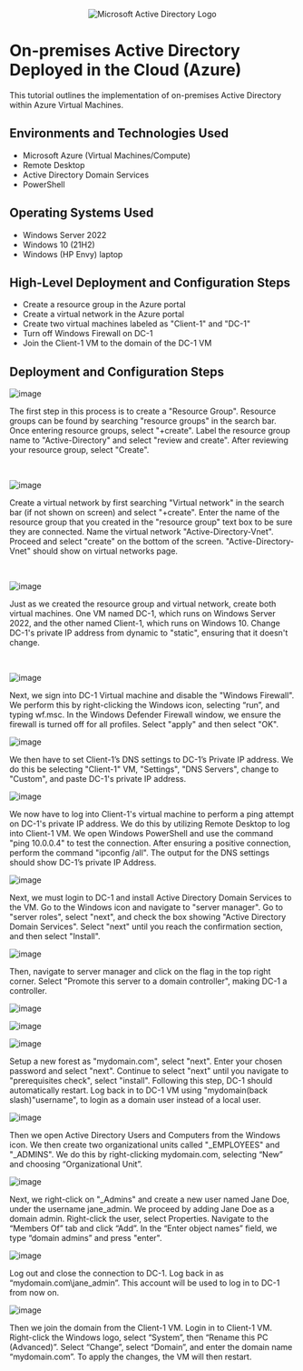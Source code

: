 <p align="center">
<img src="https://i.imgur.com/pU5A58S.png" alt="Microsoft Active Directory Logo"/>
</p>

<h1>On-premises Active Directory Deployed in the Cloud (Azure)</h1>
This tutorial outlines the implementation of on-premises Active Directory within Azure Virtual Machines.<br />

<h2>Environments and Technologies Used</h2>

- Microsoft Azure (Virtual Machines/Compute)
- Remote Desktop
- Active Directory Domain Services
- PowerShell

<h2>Operating Systems Used </h2>

- Windows Server 2022
- Windows 10 (21H2)
- Windows (HP Envy) laptop

<h2>High-Level Deployment and Configuration Steps</h2>

- Create a resource group in the Azure portal
- Create a virtual network in the Azure portal
- Create two virtual machines labeled as "Client-1" and "DC-1"
- Turn off Windows Firewall on DC-1
- Join the Client-1 VM to the domain of the DC-1 VM

<h2>Deployment and Configuration Steps</h2>

![image](https://github.com/user-attachments/assets/66d1f637-1a25-4282-971c-f21ecff41288)


</p>
<p>
The first step in this process is to create a "Resource Group". Resource groups can be found by searching "resource groups" in the search bar. Once entering resource groups, select "+create". Label the resource group name to "Active-Directory" and select "review and create". After reviewing your resource group, select "Create".
</p>
<br />

![image](https://github.com/user-attachments/assets/31914ebc-eb75-4eff-b851-756e1cdea2d8)


</p>
<p>
Create a virtual network by first searching "Virtual network" in the search bar (if not shown on screen) and select "+create". Enter the name of the resource group that you created in the "resource group" text box to be sure they are connected. Name the virtual network "Active-Directory-Vnet". Proceed and select "create" on the bottom of the screen. "Active-Directory-Vnet" should show on virtual networks page.
</p>
<br />

![image](https://github.com/user-attachments/assets/70ffb7a5-65c8-4a15-9fc7-e9adf9886460)

</p>
<p>
Just as we created the resource group and virtual network, create both virtual machines. One VM named DC-1, which runs on Windows Server 2022, and the other named Client-1, which runs on Windows 10. Change DC-1's private IP address from dynamic to "static", ensuring that it doesn't change.
</p>
<br />

![image](https://github.com/user-attachments/assets/a636fb0c-4820-4549-864f-224a3a019e70)


Next, we sign into DC-1 Virtual machine and disable the "Windows Firewall". We perform this by right-clicking the Windows icon, selecting “run”, and typing wf.msc. In the Windows Defender Firewall window, we ensure the firewall is turned off for all profiles. Select "apply" and then select "OK".


![image](https://github.com/user-attachments/assets/d5a75918-f1e3-4edc-ae9a-0df78de50bc8)

We then have to set Client-1’s DNS settings to DC-1’s Private IP address. We do this be selecting "Client-1" VM, "Settings", "DNS Servers", change to "Custom", and paste DC-1's private IP address. 


![image](https://github.com/user-attachments/assets/34313a25-c364-4cc5-a3fc-127683357d3a)


We now have to log into Client-1's virtual machine to perform a ping attempt on DC-1's private IP address. We do this by utilizing Remote Desktop to log into Client-1 VM. We open Windows PowerShell and use the command "ping 10.0.0.4" to test the connection. After ensuring a positive connection, perform the command "ipconfig /all". The output for the DNS settings should show DC-1’s private IP Address.


![image](https://github.com/user-attachments/assets/93a47495-5a0b-48ae-ab54-05690edcd7fc)


Next, we must login to DC-1 and install Active Directory Domain Services to the VM. Go to the Windows icon and navigate to "server manager". Go to "server roles", select "next", and check the box showing "Active Directory Domain Services". Select "next" until you reach the confirmation section, and then select "Install".


![image](https://github.com/user-attachments/assets/1e2ab022-4f68-486f-9058-dc4ee8b725bc)

Then, navigate to server manager and click on the flag in the top right corner. Select "Promote this server to a domain controller", making DC-1 a controller. 

![image](https://github.com/user-attachments/assets/4fc78aeb-af6e-4a61-988f-81fab5f99b06)

![image](https://github.com/user-attachments/assets/d1ef5e37-817e-47b0-81c0-b269df4a758c)

![image](https://github.com/user-attachments/assets/529c3ba5-af38-4058-a47f-b76c667dc428)


Setup a new forest as "mydomain.com", select "next". Enter your chosen password and select "next". Continue to select "next" until you navigate to "prerequisites check", select "install". Following this step, DC-1 should automatically restart. Log back in to DC-1 VM using "mydomain(back slash)"username", to login as a domain user instead of a local user. 


![image](https://github.com/user-attachments/assets/ea2cebd1-eb3c-4bee-b2b6-0593f053a9d2)


Then we open Active Directory Users and Computers from the Windows icon. We then create two organizational units called "_EMPLOYEES" and "_ADMINS". We do this by right-clicking mydomain.com, selecting “New” and choosing “Organizational Unit”.


![image](https://github.com/user-attachments/assets/eb46b61f-9d8f-4bc1-b64a-ee237b0b5ff3)


Next, we right-click on "_Admins" and create a new user named Jane Doe, under the username jane_admin. We proceed by adding Jane Doe as a domain admin. Right-click the user, select Properties. Navigate to the “Members Of” tab and click “Add”. In the “Enter object names” field, we type “domain admins” and press "enter".


![image](https://github.com/user-attachments/assets/424a5ead-72d8-47bd-a446-2e28174a1acf)


Log out and close the connection to DC-1. Log back in as “mydomain.com\jane_admin”. This account will be used to log in to DC-1 from now on.


![image](https://github.com/user-attachments/assets/ab90af60-3b86-40ac-a844-e20b0d1004a6)


Then we join the domain from the Client-1 VM. Login in to Client-1 VM. Right-click the Windows logo, select “System”, then “Rename this PC (Advanced)”. Select “Change”, select “Domain”, and enter the domain name “mydomain.com”. To apply the changes, the VM will then restart.





